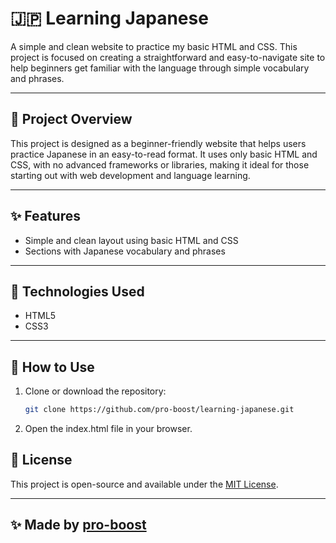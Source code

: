 # 🇯🇵 Learning Japanese

A simple and clean website to practice my basic HTML and CSS. This project is focused on creating a straightforward and easy-to-navigate site to help beginners get familiar with the language through simple vocabulary and phrases.

---

## 📖 Project Overview

This project is designed as a beginner-friendly website that helps users practice Japanese in an easy-to-read format. It uses only basic HTML and CSS, with no advanced frameworks or libraries, making it ideal for those starting out with web development and language learning.

---

## ✨ Features

- Simple and clean layout using basic HTML and CSS
- Sections with Japanese vocabulary and phrases

---

## 🧰 Technologies Used

- HTML5
- CSS3

---

## 🚀 How to Use

1. Clone or download the repository:

   ```bash
   git clone https://github.com/pro-boost/learning-japanese.git
   ```

2. Open the index.html file in your browser.

## 📄 License

This project is open-source and available under the [MIT License](LICENSE).

---

## ✨ Made by [pro-boost](https://github.com/pro-boost)
